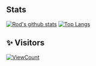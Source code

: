 ## Stats
[![Rod's github stats](https://github-readme-stats.vercel.app/api?username=rodgaldeano&count_private=true&show_icons=true&hide=stars&theme=vue-dark)](https://github.com/anuraghazra/github-readme-stats)
[![Top Langs](https://github-readme-stats.vercel.app/api/top-langs/?username=rodgaldeano&count_private=true&show_icons=true&layout=compact&theme=vue-dark)](https://github.com/anuraghazra/github-readme-stats)

## ✨ Visitors
[![ViewCount](https://views.whatilearened.today/views/github/rodgaldeano/ismlhbb.svg?cache=remove)](#)
